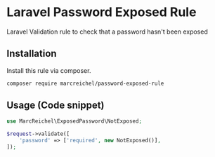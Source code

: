 # Laravel Password Exposed Rule
Laravel Validation rule to check that a password hasn't been exposed

## Installation

Install this rule via composer.

```bash
composer require marcreichel/password-exposed-rule
```

## Usage (Code snippet)

```php
use MarcReichel\ExposedPassword\NotExposed;

$request->validate([
    'password' => ['required', new NotExposed()],
]);
```
